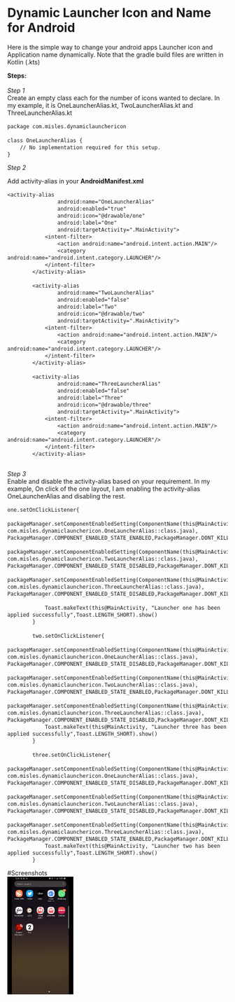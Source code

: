 
# Dynamic Launcher Icon and Name for Android

Here is the simple way to change your android apps Launcher icon and Application name dynamically. Note that the gradle build files are written in Kotlin (.kts)
 
**Steps:** <br><br>
*Step 1* <br>Create an empty class each for the number of icons wanted to declare. In my example, it is OneLauncherAlias.kt, TwoLauncherAlias.kt and ThreeLauncherAlias.kt

```
package com.misles.dynamiclaunchericon

class OneLauncherAlias {
    // No implementation required for this setup.
}
```

*Step 2* <br>

Add activity-alias in your **AndroidManifest.xml**

```
<activity-alias
                android:name="OneLauncherAlias"
                android:enabled="true"
                android:icon="@drawable/one"
                android:label="One"
                android:targetActivity=".MainActivity">
            <intent-filter>
                <action android:name="android.intent.action.MAIN"/>
                <category android:name="android.intent.category.LAUNCHER"/>
            </intent-filter>
        </activity-alias>

        <activity-alias
                android:name="TwoLauncherAlias"
                android:enabled="false"
                android:label="Two"
                android:icon="@drawable/two"
                android:targetActivity=".MainActivity">
            <intent-filter>
                <action android:name="android.intent.action.MAIN"/>
                <category android:name="android.intent.category.LAUNCHER"/>
            </intent-filter>
        </activity-alias>

        <activity-alias
                android:name="ThreeLauncherAlias"
                android:enabled="false"
                android:label="Three"
                android:icon="@drawable/three"
                android:targetActivity=".MainActivity">
            <intent-filter>
                <action android:name="android.intent.action.MAIN"/>
                <category android:name="android.intent.category.LAUNCHER"/>
            </intent-filter>
        </activity-alias>
        
 ```
 
 *Step 3* <br>
  Enable and disable the activity-alias based on your requirement. In my example, On click of the one layout, I am enabling the activity-alias OneLauncherAlias and disabling the rest.
  
```
one.setOnClickListener{
            packageManager.setComponentEnabledSetting(ComponentName(this@MainActivity, com.misles.dynamiclaunchericon.OneLauncherAlias::class.java), PackageManager.COMPONENT_ENABLED_STATE_ENABLED,PackageManager.DONT_KILL_APP)
            packageManager.setComponentEnabledSetting(ComponentName(this@MainActivity, com.misles.dynamiclaunchericon.TwoLauncherAlias::class.java), PackageManager.COMPONENT_ENABLED_STATE_DISABLED,PackageManager.DONT_KILL_APP)
            packageManager.setComponentEnabledSetting(ComponentName(this@MainActivity, com.misles.dynamiclaunchericon.ThreeLauncherAlias::class.java), PackageManager.COMPONENT_ENABLED_STATE_DISABLED,PackageManager.DONT_KILL_APP)

            Toast.makeText(this@MainActivity, "Launcher one has been applied successfully",Toast.LENGTH_SHORT).show()
        }

        two.setOnClickListener{
            packageManager.setComponentEnabledSetting(ComponentName(this@MainActivity, com.misles.dynamiclaunchericon.OneLauncherAlias::class.java), PackageManager.COMPONENT_ENABLED_STATE_DISABLED,PackageManager.DONT_KILL_APP)
            packageManager.setComponentEnabledSetting(ComponentName(this@MainActivity, com.misles.dynamiclaunchericon.TwoLauncherAlias::class.java), PackageManager.COMPONENT_ENABLED_STATE_ENABLED,PackageManager.DONT_KILL_APP)
            packageManager.setComponentEnabledSetting(ComponentName(this@MainActivity, com.misles.dynamiclaunchericon.ThreeLauncherAlias::class.java), PackageManager.COMPONENT_ENABLED_STATE_DISABLED,PackageManager.DONT_KILL_APP)
            Toast.makeText(this@MainActivity, "Launcher three has been applied successfully",Toast.LENGTH_SHORT).show()
        }

        three.setOnClickListener{
            packageManager.setComponentEnabledSetting(ComponentName(this@MainActivity, com.misles.dynamiclaunchericon.OneLauncherAlias::class.java), PackageManager.COMPONENT_ENABLED_STATE_DISABLED,PackageManager.DONT_KILL_APP)
            packageManager.setComponentEnabledSetting(ComponentName(this@MainActivity, com.misles.dynamiclaunchericon.TwoLauncherAlias::class.java), PackageManager.COMPONENT_ENABLED_STATE_DISABLED,PackageManager.DONT_KILL_APP)
            packageManager.setComponentEnabledSetting(ComponentName(this@MainActivity, com.misles.dynamiclaunchericon.ThreeLauncherAlias::class.java), PackageManager.COMPONENT_ENABLED_STATE_ENABLED,PackageManager.DONT_KILL_APP)
            Toast.makeText(this@MainActivity, "Launcher two has been applied successfully",Toast.LENGTH_SHORT).show()
        }
```

#Screenshots 
<br>
<img src="./Screenshots/output.gif" width="30%" />
